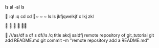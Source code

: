 


ls
al
-al
ls




:q!
:q
cd
cd ~
~
~
ls
ls
jkfjqwelkjf
c lkj zkl









///as/df
a
df
s
df//s
/q
title
akdj saldfj
remote repository of git_tutorial
git add README.md
git commit -m "remote repository add a README.md"
